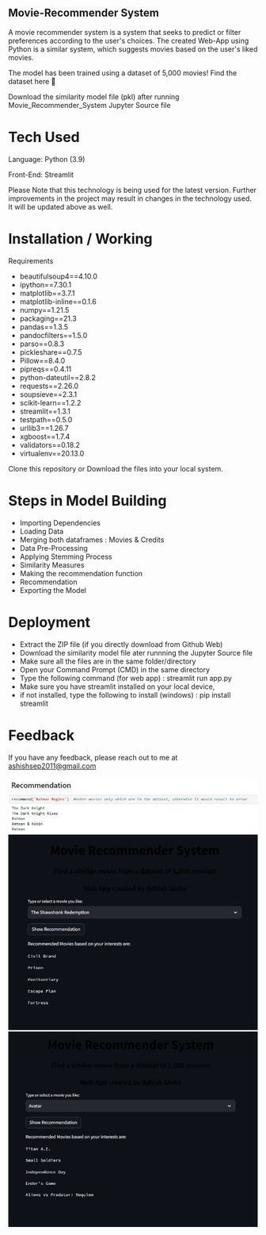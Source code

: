 
## Movie-Recommender System
A movie recommender system is a system that seeks to predict or filter preferences according to the user's choices. The created Web-App using Python is a similar system, which suggests movies based on the user's liked movies.

The model has been trained using a dataset of 5,000 movies! Find the dataset here 🔗

Download the similarity model file (pkl) after running Movie_Recommender_System Jupyter Source file









# Tech Used
Language: Python (3.9)

Front-End: Streamlit

Please Note that this technology is being used for the latest version. Further improvements in the project may result in changes in the technology used. It will be updated above as well.

# Installation / Working
Requirements
- beautifulsoup4==4.10.0
- ipython==7.30.1
- matplotlib==3.7.1
- matplotlib-inline==0.1.6
- numpy==1.21.5
- packaging==21.3
- pandas==1.3.5
- pandocfilters==1.5.0
- parso==0.8.3
- pickleshare==0.7.5
- Pillow==8.4.0
- pipreqs==0.4.11
- python-dateutil==2.8.2
- requests==2.26.0
- soupsieve==2.3.1
- scikit-learn==1.2.2
- streamlit==1.3.1
- testpath==0.5.0
- urllib3==1.26.7
- xgboost==1.7.4
- validators==0.18.2
- virtualenv==20.13.0

Clone this repository or Download the files into your local system.

# Steps in Model Building
- Importing Dependencies
- Loading Data
- Merging both dataframes : Movies & Credits
- Data Pre-Processing
- Applying Stemming Process
- Similarity Measures
- Making the recommendation function
- Recommendation
- Exporting the Model

# Deployment
- Extract the ZIP file (if you directly download from Github Web)
- Download the similarity model file ater runnning the Jupyter Source file  
- Make sure all the files are in the same folder/directory
- Open your Command Prompt (CMD) in the same directory
- Type the following command (for web app) :
streamlit run app.py
- Make sure you have streamlit installed on your local device,
-  if not installed, type the following to install (windows) :
pip install streamlit 



# Feedback
If you have any feedback, please reach out to me at ashishsep2011@gmail.com

![image alt](https://github.com/ashishsinha2005/Analytics_Models/blob/58a907772d8e0a69c111af48a073b96c7b399408/8.Models_Movie-Recommendation-System-main/Movie1.jpg)
![image alt](https://github.com/ashishsinha2005/Analytics_Models/blob/58a907772d8e0a69c111af48a073b96c7b399408/8.Models_Movie-Recommendation-System-main/Movie2.jpg)
![image alt](https://github.com/ashishsinha2005/Analytics_Models/blob/58a907772d8e0a69c111af48a073b96c7b399408/8.Models_Movie-Recommendation-System-main/Movie3.jpg)
